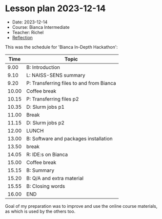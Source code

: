 # Lesson plan 2023-12-14

- Date: 2023-12-14
- Course: Bianca Intermediate
- Teacher: Richel
- [Reflection](../../reflections/20231214/20231214_richel.md)

This was the schedule for 'Bianca In-Depth Hackathon':

Time |Topic
-----|--------------------------
9.00| B: Introduction
9.10| L: NAISS-SENS summary
9.20| P: Transferring files to and from Bianca
10.00| Coffee break
10.15| P: Transferring files p2
10.35| D: Slurm jobs p1
11.00| Break
11.15| D: Slurm jobs p2
12.00| LUNCH
13.00| B: Software and packages installation
13.50| break
14.05| R: IDE:s on Bianca
15.00| Coffee break
15.15| B: Summary
15.20| B: Q/A and extra material
15.55| B: Closing words
16.00| END

Goal of my preparation was to improve and use the online course
materials, as which is used by the others too.
